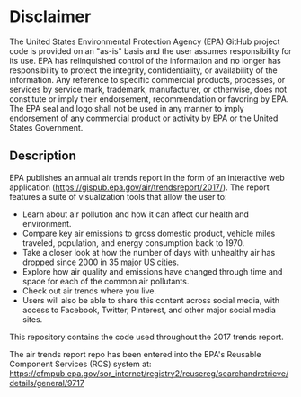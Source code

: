 # Disclaimer

The United States Environmental Protection Agency (EPA) GitHub project code is provided on an "as-is" basis and the user assumes responsibility for its use. EPA has relinquished control of the information and no longer has responsibility to protect the integrity, confidentiality, or availability of the information. Any reference to specific commercial products, processes, or services by service mark, trademark, manufacturer, or otherwise, does not constitute or imply their endorsement, recommendation or favoring by EPA. The EPA seal and logo shall not be used in any manner to imply endorsement of any commercial product or activity by EPA or the United States Government.

## Description

EPA publishes an annual air trends report in the form of an interactive web application (https://gispub.epa.gov/air/trendsreport/2017/). The report features a suite of visualization tools that allow the user to:

* Learn about air pollution and how it can affect our health and environment.
* Compare key air emissions to gross domestic product, vehicle miles traveled, population, and energy consumption back to 1970.
* Take a closer look at how the number of days with unhealthy air has dropped since 2000 in 35 major US cities.
* Explore how air quality and emissions have changed through time and space for each of the common air pollutants.
* Check out air trends where you live.
* Users will also be able to share this content across social media, with access to Facebook, Twitter, Pinterest, and other major social media sites.

This repository contains the code used throughout the 2017 trends report.

The air trends report repo has been entered into the EPA's Reusable Component Services (RCS) system at: https://ofmpub.epa.gov/sor_internet/registry2/reusereg/searchandretrieve/details/general/9717
